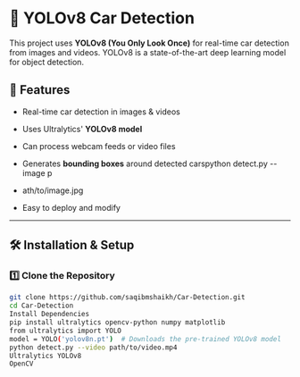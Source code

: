 # 🚗 YOLOv8 Car Detection

This project uses **YOLOv8 (You Only Look Once)** for real-time car detection from images and videos. YOLOv8 is a state-of-the-art deep learning model for object detection.

## 📌 Features
- Real-time car detection in images & videos
- Uses Ultralytics' **YOLOv8 model**
- Can process webcam feeds or video files
- Generates **bounding boxes** around detected carspython detect.py --image p
- ath/to/image.jpg

- Easy to deploy and modify

---

## 🛠 Installation & Setup

### 1️⃣ **Clone the Repository**
```bash
git clone https://github.com/saqibmshaikh/Car-Detection.git
cd Car-Detection
Install Dependencies
pip install ultralytics opencv-python numpy matplotlib
from ultralytics import YOLO
model = YOLO('yolov8n.pt')  # Downloads the pre-trained YOLOv8 model
python detect.py --video path/to/video.mp4
Ultralytics YOLOv8
OpenCV



